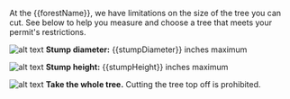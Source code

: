 At the {{forestName}}, we have limitations on the size of the tree you can cut. See below
to help you measure and choose a tree that meets your permit's restrictions.


![alt text](/assets/img/tree-diameter-icon.svg "stump diameter")  **Stump diameter:** {{stumpDiameter}} inches maximum

![alt text](/assets/img/tree-stump-height-icon.svg "stump height")  **Stump height:** {{stumpHeight}} inches maximum

![alt text](/assets/img/tree-top-icon.svg "no tree-topping")  **Take the whole tree.** Cutting the tree top off is prohibited.
